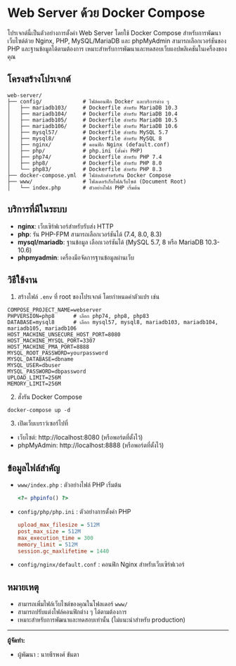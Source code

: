 # Web Server ด้วย Docker Compose

โปรเจกต์นี้เป็นตัวอย่างการตั้งค่า Web Server โดยใช้ Docker Compose สำหรับการพัฒนาเว็บไซต์ด้วย Nginx, PHP, MySQL/MariaDB และ phpMyAdmin สามารถเลือกเวอร์ชันของ PHP และฐานข้อมูลได้ตามต้องการ เหมาะสำหรับการพัฒนาและทดสอบเว็บแอปพลิเคชันในเครื่องของคุณ

## โครงสร้างโปรเจกต์

```
web-server/
├── config/             # ไฟล์คอนฟิก Docker และบริการต่าง ๆ
│   ├── mariadb103/     # Dockerfile สำหรับ MariaDB 10.3
│   ├── mariadb104/     # Dockerfile สำหรับ MariaDB 10.4
│   ├── mariadb105/     # Dockerfile สำหรับ MariaDB 10.5
│   ├── mariadb106/     # Dockerfile สำหรับ MariaDB 10.6
│   ├── mysql57/        # Dockerfile สำหรับ MySQL 5.7
│   ├── mysql8/         # Dockerfile สำหรับ MySQL 8
│   ├── nginx/          # คอนฟิก Nginx (default.conf)
│   ├── php/            # php.ini (ตั้งค่า PHP)
│   ├── php74/          # Dockerfile สำหรับ PHP 7.4
│   ├── php8/           # Dockerfile สำหรับ PHP 8.0
│   └── php83/          # Dockerfile สำหรับ PHP 8.3
├── docker-compose.yml  # ไฟล์หลักสำหรับรัน Docker Compose
├── www/                # โฟลเดอร์เก็บไฟล์เว็บไซต์ (Document Root)
│   └── index.php       # ตัวอย่างไฟล์ PHP เริ่มต้น
```

## บริการที่มีในระบบ

- **nginx**: เว็บเซิร์ฟเวอร์สำหรับรับส่ง HTTP
- **php**: รัน PHP-FPM สามารถเลือกเวอร์ชันได้ (7.4, 8.0, 8.3)
- **mysql/mariadb**: ฐานข้อมูล เลือกเวอร์ชันได้ (MySQL 5.7, 8 หรือ MariaDB 10.3-10.6)
- **phpmyadmin**: เครื่องมือจัดการฐานข้อมูลผ่านเว็บ

## วิธีใช้งาน

1. สร้างไฟล์ `.env` ที่ root ของโปรเจกต์ โดยกำหนดค่าตัวแปร เช่น

```
COMPOSE_PROJECT_NAME=webserver
PHPVERSION=php8      # เลือก php74, php8, php83
DATABASE=mysql8      # เลือก mysql57, mysql8, mariadb103, mariadb104, mariadb105, mariadb106
HOST_MACHINE_UNSECURE_HOST_PORT=8080
HOST_MACHINE_MYSQL_PORT=3307
HOST_MACHINE_PMA_PORT=8888
MYSQL_ROOT_PASSWORD=yourpassword
MYSQL_DATABASE=dbname
MYSQL_USER=dbuser
MYSQL_PASSWORD=dbpassword
UPLOAD_LIMIT=256M
MEMORY_LIMIT=256M
```

2. สั่งรัน Docker Compose

```
docker-compose up -d
```

3. เปิดเว็บเบราว์เซอร์ไปที่
- เว็บไซต์: http://localhost:8080 (หรือพอร์ตที่ตั้งไว้)
- phpMyAdmin: http://localhost:8888 (หรือพอร์ตที่ตั้งไว้)

## ข้อมูลไฟล์สำคัญ

- `www/index.php` : ตัวอย่างไฟล์ PHP เริ่มต้น
  ```php
  <?= phpinfo() ?>
  ```
- `config/php/php.ini` : ตัวอย่างการตั้งค่า PHP
  ```ini
  upload_max_filesize = 512M
  post_max_size = 512M
  max_execution_time = 300
  memory_limit = 512M
  session.gc_maxlifetime = 1440
  ```
- `config/nginx/default.conf` : คอนฟิก Nginx สำหรับเว็บเซิร์ฟเวอร์

## หมายเหตุ
- สามารถเพิ่มไฟล์เว็บไซต์ของคุณในโฟลเดอร์ `www/`
- สามารถปรับแต่งไฟล์คอนฟิกต่าง ๆ ได้ตามต้องการ
- เหมาะสำหรับการพัฒนาและทดสอบเท่านั้น (ไม่แนะนำสำหรับ production)

---

**ผู้จัดทำ:**
- ผู้พัฒนา  : นายธีรพงศ์ ขันตา
